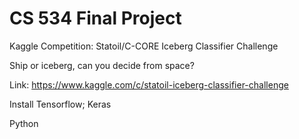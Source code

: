 # CS 534 Final Project

Kaggle Competition: Statoil/C-CORE Iceberg Classifier Challenge

Ship or iceberg, can you decide from space?

Link: https://www.kaggle.com/c/statoil-iceberg-classifier-challenge

Install Tensorflow; Keras

Python
